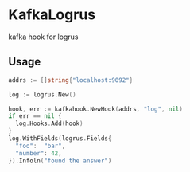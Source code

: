 # KafkaLogrus

kafka hook for logrus

## Usage

```go
addrs := []string{"localhost:9092"}

log := logrus.New()

hook, err := kafkahook.NewHook(addrs, "log", nil)
if err == nil {
  log.Hooks.Add(hook)
}
log.WithFields(logrus.Fields{
  "foo":  "bar",
  "number": 42,
}).Infoln("found the answer")
```
